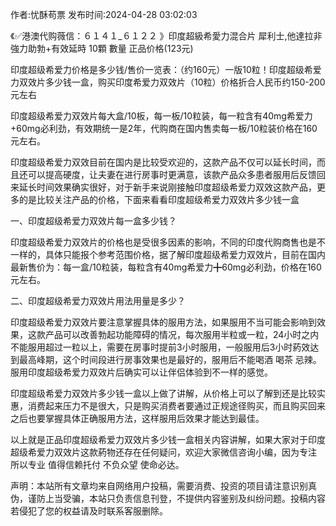 <p>作者:忧酥苟票 发布时间:2024-04-28 03:02:03</p>
<p>《✅港澳代购薇信：６１４１_６１２２ 》印度超級希愛力混合片 犀利士,他達拉非 強力助勃+有效延時 10顆 數量 正品价格(123元) </p>
									<p>印度超级希爱力价格是多少钱/售价一览表：（约160元）一版10粒！印度超级希爱力双效片多少钱一盒，购买印度希爱力双效片（10粒）价格折合人民币约150-200元左右</p><p></p><p>印度超级希爱力双效片每大盒/10板，每一板/10粒装，每一粒含有40mg希爱力+60mg必利劲，有效期统一是2年，代购商在国内售卖每一板/10粒装价格在160元左右。</p><p>印度超级希爱力双效目前在国内是比较受欢迎的，这款产品不仅可以延长时间，而且还可以提高硬度，让夫妻在进行房事时更满意，该款产品众多患者服用后反馈回来延长时间效果确实很好，对于新手来说刚接触印度超级希爱力双效这款产品，更多的是比较关注产品的价格，下面来看看印度超级希爱力双效片多少钱一盒</p><p>一、印度超级希爱力双效片每一盒多少钱？</p><p>印度超级希爱力双效片的价格也是受很多因素的影响，不同的印度代购商售也是不一样的，具体只能报个参考范围价格，据了解印度超级希爱力双效片，目前在国内最新售价为：每一盒/10粒装，每粒含有40mg希爱力╋60mg必利劲，价格在160元左右。</p><p>二、印度超级希爱力双效片用法用量是多少？</p><p>印度超级希爱力双效片要注意掌握具体的服用方法，如果服用不当可能会影响到效果，这款产品可以改善勃起功能障碍的情况，每次服用半粒或一粒，24小时之内不能服用超过一粒以上，需要在房事时提前3小时服用，一般服用后3小时葯效达到最高峰期，这个时间段进行房事效果也是最好的，服用后不能喝酒 喝茶 忌辣。服用印度超级希爱力双效片后确实可以让伴侣体验到不一样的感觉。</p><p>印度超级希爱力双效片多少钱一盒以上做了讲解，从价格上可以了解到还是比较实惠，消费起来压力不是很大，只是购买消费者要通过正规途径购买，而且购买回来之后也要掌握具体正确服用方法，这样服用后效果才能达到最佳。</p><p>以上就是正品印度超级希爱力双效片多少钱一盒相关内容讲解，如果大家对于印度超级希爱力双效片这款葯物还存在任何疑问，欢迎大家微信咨询小编，因为专注 所以专业 值得信赖托付 不负众望 使命必达。</p>				声明：本站所有文章均来自网络用户投稿，需要消费、投资的项目请注意识别真伪，谨防上当受骗，本站只负责信息刊登，不提供内容鉴别及纠纷问题。投稿内容若侵犯了您的权益请及时联系客服删除。				

